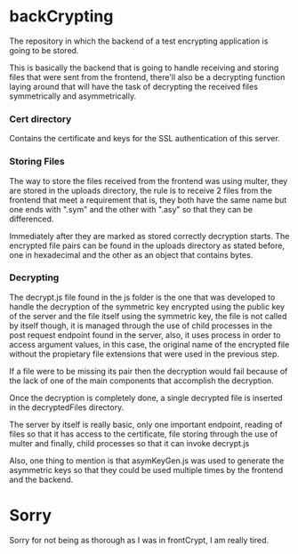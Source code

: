 # backCrypting
The repository in which the backend of a test encrypting application is going to be stored.

This is basically the backend that is going to handle receiving and storing files that were sent from the frontend, there'll also be a decrypting function laying around that will have the task of decrypting the received files symmetrically and asymmetrically.

### Cert directory
Contains the certificate and keys for the SSL authentication of this server.

### Storing Files
The way to store the files received from the frontend was using multer, they are stored in the uploads directory, the rule is to receive 2 files from the frontend that meet a requirement that is, they both have the same name but one ends with ".sym" and the other with ".asy" so that they can be differenced.

Immediately after they are marked as stored correctly decryption starts. The encrypted file pairs can be found in the uploads directory as stated before, one in hexadecimal and the other as an object that contains bytes.

### Decrypting
The decrypt.js file found in the js folder is the one that was developed to handle the decryption of the symmetric key encrypted using the public key of the server and the file itself using the symmetric key, the file is not called by itself though, it is managed through the use of child processes in the post request endpoint found in the server, also, it uses process in order to access argument values, in this case, the original name of the encrypted file without the propietary file extensions that were used in the previous step.

If a file were to be missing its pair then the decryption would fail because of the lack of one of the main components that accomplish the decryption.

Once the decryption is completely done, a single decrypted file is inserted in the decryptedFiles directory.

The server by itself is really basic, only one important endpoint, reading of files so that it has access to the certificate, file storing through the use of multer and finally, child processes so that it can invoke decrypt.js

Also, one thing to mention is that asymKeyGen.js was used to generate the asymmetric keys so that they could be used multiple times by the frontend and the backend.

# Sorry
Sorry for not being as thorough as I was in frontCrypt, I am really tired.